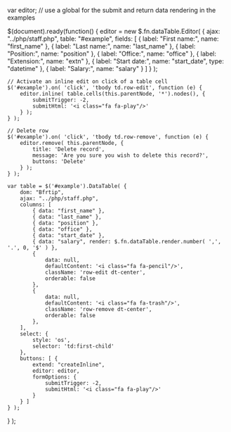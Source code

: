 var editor; // use a global for the submit and return data rendering in the examples
 
$(document).ready(function() {
    editor = new $.fn.dataTable.Editor( {
        ajax: "../php/staff.php",
        table: "#example",
        fields: [ {
                label: "First name:",
                name: "first_name"
            }, {
                label: "Last name:",
                name: "last_name"
            }, {
                label: "Position:",
                name: "position"
            }, {
                label: "Office:",
                name: "office"
            }, {
                label: "Extension:",
                name: "extn"
            }, {
                label: "Start date:",
                name: "start_date",
                type: "datetime"
            }, {
                label: "Salary:",
                name: "salary"
            }
        ]
    } );
 
    // Activate an inline edit on click of a table cell
    $('#example').on( 'click', 'tbody td.row-edit', function (e) {
        editor.inline( table.cells(this.parentNode, '*').nodes(), {
            submitTrigger: -2,
            submitHtml: '<i class="fa fa-play"/>'
        } );
    } );
 
    // Delete row
    $('#example').on( 'click', 'tbody td.row-remove', function (e) {
        editor.remove( this.parentNode, {
            title: 'Delete record',
            message: 'Are you sure you wish to delete this record?',
            buttons: 'Delete'
        } );
    } );
 
    var table = $('#example').DataTable( {
        dom: "Bfrtip",
        ajax: "../php/staff.php",
        columns: [
            { data: "first_name" },
            { data: "last_name" },
            { data: "position" },
            { data: "office" },
            { data: "start_date" },
            { data: "salary", render: $.fn.dataTable.render.number( ',', '.', 0, '$' ) },
            {
                data: null,
                defaultContent: '<i class="fa fa-pencil"/>',
                className: 'row-edit dt-center',
                orderable: false
            },
            {
                data: null,
                defaultContent: '<i class="fa fa-trash"/>',
                className: 'row-remove dt-center',
                orderable: false
            },
        ],
        select: {
            style: 'os',
            selector: 'td:first-child'
        },
        buttons: [ {
            extend: "createInline",
            editor: editor,
            formOptions: {
                submitTrigger: -2,
                submitHtml: '<i class="fa fa-play"/>'
            }
        } ]
    } );
} );
